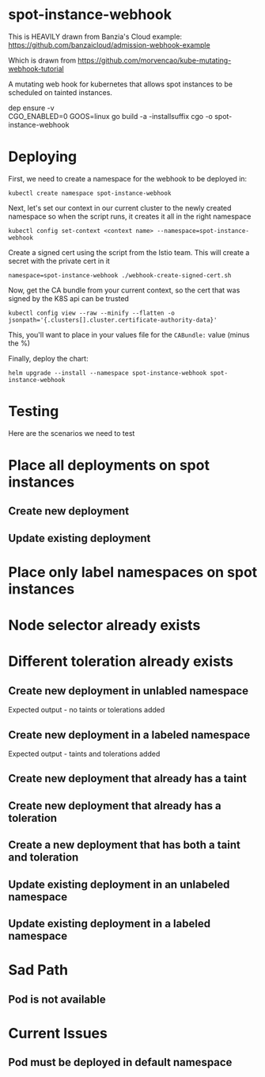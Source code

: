# spot-instance-webhook	

This is HEAVILY drawn from Banzia's Cloud example: https://github.com/banzaicloud/admission-webhook-example	

Which is drawn from https://github.com/morvencao/kube-mutating-webhook-tutorial	

A mutating web hook for kubernetes that allows spot instances to be scheduled on tainted instances.	

dep ensure -v	
CGO_ENABLED=0 GOOS=linux go build -a -installsuffix cgo -o spot-instance-webhook

# Deploying

First, we need to create a namespace for the webhook to be deployed in:

`kubectl create namespace spot-instance-webhook`

Next, let's set our context in our current cluster to the newly created namespace so when the script runs, it creates it all in the right namespace

`kubectl config set-context <context name> --namespace=spot-instance-webhook`

Create a signed cert using the script from the Istio team.  This will create a secret with the private cert in it

`namespace=spot-instance-webhook ./webhook-create-signed-cert.sh`

Now, get the CA bundle from your current context, so the cert that was signed by the K8S api can be trusted

`kubectl config view --raw --minify --flatten -o jsonpath='{.clusters[].cluster.certificate-authority-data}'`

This, you'll want to place in your values file for the `CABundle:` value (minus the %)

Finally, deploy the chart:

`helm upgrade --install --namespace spot-instance-webhook spot-instance-webhook`


# Testing

Here are the scenarios we need to test

# Place all deployments on spot instances

## Create new deployment

## Update existing deployment

# Place only label namespaces on spot instances
# Node selector already exists
# Different toleration already exists

## Create new deployment in unlabled namespace
Expected output - no taints or tolerations added
## Create new deployment in a labeled namespace
Expected output - taints and tolerations added
## Create new deployment that already has a taint
## Create new deployment that already has a toleration
## Create a new deployment that has both a taint and toleration

## Update existing deployment in an unlabeled namespace
## Update existing deployment in a labeled namespace

# Sad Path

## Pod is not available



# Current Issues
## Pod must be deployed in default namespace


